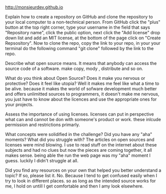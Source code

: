 http://monsieurdev.github.io

Explain how to create a repository on GitHub and clone the repository to your local computer to a non-technical person.
From GitHub click the "plus" button at the top right corner, type your username in the field that says "Repository name", click the public option, next click the "Add license" drop down list and add an MIT license, at the bottom of the page click on "Create Repsository". Now to clone the repo, copy the link to your repo, in your your terminal do the following command "git clone" followed by the link to the repo.

Describe what open source means.
It means that anybody can access the source code of a software. make copy, mody , distribute and so on.

What do you think about Open Source? Does it make you nervous or protective? Does it feel like utopia?
Well it makes me feel like what a time to be alive. because it makes the world of sofware development much better and offers unlimitted sources to programmers, it doesn't make me nervous, you just have to know about the licences and use the appropriate ones for your projects.

Assess the importance of using licenses.
licenses can put in perspective what can and cannot be don with someone's product or work. these inlcude permission and restrictions primarly.

What concepts were solidified in the challenge? Did you have any "aha" moments? What did you struggle with?
The articles on open sources and licenses were mind blowing. I use to read stuff on the internet about these subjects and had no clues but now the pieces are coming together, it all makes sense. being able the run the web page was my "aha" moment I guess. luckily I didn't struggle at all. 

Did you find any resources on your own that helped you better understand a topic? If so, please list it.
No. Because I tend to get confused easily when I try to look in different places. so as long as the intended source works for me, I hold on untill I get comfortable and then I amy look elsewhere. 
